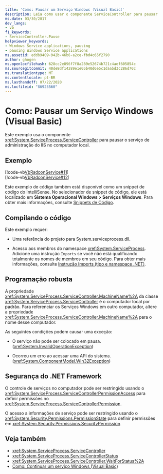```yaml
---
title: 'Como: Pausar um Serviço Windows (Visual Basic)'
description: Leia como usar o componente ServiceController para pausar um serviço do Windows (como o serviço de administração do IIS) em um computador local com Visual Basic.
ms.date: 03/30/2017
dev_langs:
- vb
f1_keywords:
- ServiceController.Pause
helpviewer_keywords:
- Windows Service applications, pausing
- pausing Windows Service applications
ms.assetid: eddb9409-942b-46b6-a2ce-fbd4c65f2790
author: ghogen
ms.openlocfilehash: 628cc2e896f7f8a289e52674b721c4aef605854c
ms.sourcegitcommit: 40de8df14289e1e05b40d6e5c1daabd3c286d70c
ms.translationtype: MT
ms.contentlocale: pt-BR
ms.lasthandoff: 07/22/2020
ms.locfileid: "86925560"
---
```

# <a name="how-to-pause-a-windows-service-visual-basic"></a>Como: Pausar um Serviço Windows (Visual Basic)
Este exemplo usa o componente <xref:System.ServiceProcess.ServiceController> para pausar o serviço de administração do IIS no computador local.  
  
## <a name="example"></a>Exemplo  
 [!code-vb[VbRadconService#11](../../../samples/snippets/visualbasic/VS_Snippets_VBCSharp/VbRadconService/VB/MyNewService.vb#11)]  
[!code-vb[VbRadconService#12](../../../samples/snippets/visualbasic/VS_Snippets_VBCSharp/VbRadconService/VB/MyNewService.vb#12)]  
  
 Este exemplo de código também está disponível como um snippet de código do IntelliSense. No selecionador de snippet de código, ele está localizado em **Sistema Operacional Windows &gt; Serviços Windows**. Para obter mais informações, consulte [Snippets de Código](/visualstudio/ide/code-snippets).  
  
## <a name="compiling-the-code"></a>Compilando o código  
 Este exemplo requer:  
  
- Uma referência do projeto para System.serviceprocess.dll.  
  
- Acesso aos membros do namespace <xref:System.ServiceProcess>. Adicione uma instrução `Imports` se você não está qualificando totalmente os nomes de membros em seu código. Para obter mais informações, consulte [Instrução Imports (tipo e namespace .NET)](../../visual-basic/language-reference/statements/imports-statement-net-namespace-and-type.md).  
  
## <a name="robust-programming"></a>Programação robusta  
 A propriedade <xref:System.ServiceProcess.ServiceController.MachineName%2A> da classe <xref:System.ServiceProcess.ServiceController> é o computador local por padrão. Para referenciar os Serviços Windows em outro computador, altere a propriedade <xref:System.ServiceProcess.ServiceController.MachineName%2A> para o nome desse computador.  
  
 As seguintes condições podem causar uma exceção:  
  
- O serviço não pode ser colocado em pausa. (<xref:System.InvalidOperationException>)  
  
- Ocorreu um erro ao acessar uma API do sistema. (<xref:System.ComponentModel.Win32Exception>)  
  
## <a name="net-framework-security"></a>Segurança do .NET Framework  
 O controle de serviços no computador pode ser restringido usando o <xref:System.ServiceProcess.ServiceControllerPermissionAccess> para definir permissões no <xref:System.ServiceProcess.ServiceControllerPermission>.  
  
 O acesso a informações de serviço pode ser restringido usando o <xref:System.Security.Permissions.PermissionState> para definir permissões em <xref:System.Security.Permissions.SecurityPermission>.  
  
## <a name="see-also"></a>Veja também

- <xref:System.ServiceProcess.ServiceController>
- <xref:System.ServiceProcess.ServiceControllerStatus>
- <xref:System.ServiceProcess.ServiceController.WaitForStatus%2A>
- [Como: Continuar um serviço Windows (Visual Basic)](how-to-continue-a-windows-service-visual-basic.md)
